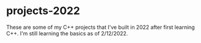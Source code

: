 # projects-2022
These are some of my C++ projects that I've built in 2022 after first learning C++.
I'm still learning the basics as of 2/12/2022.
